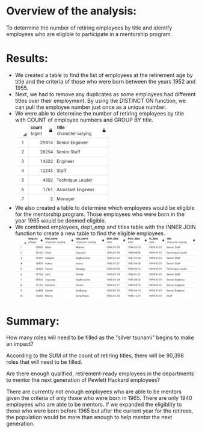 # Overview of the analysis:
To determine the number of retiring employees by title and identify employees who are eligible to participate in a mentorship program. 


# Results: 
- We created a table to find the list of employees at the retirement age by title and the criteria of those who were born between the years 1952 and 1955. 
- Next, we had to remove any duplicates as some employees had different titles over their employment. By using the DISTINCT ON function, we can pull the employee number just once as a unique number.
- We were able to determine the number of retiring employees by title with COUNT of employee numbers and GROUP BY title.
![Retirement Titles](retirement_title.png)
- We also created a table to determine which employees would be eligible for the mentorship program. Those employees who were born in the year 1965 would be deemed eligible.
- We combined employees, dept_emp and titles table with the INNER JOIN function to create a new table to find the eligible employees.
![Mentorship Eligibility](mentorship.png)

# Summary: 
How many roles will need to be filled as the "silver tsunami" begins to make an impact?

According to the SUM of the count of retiring titles, there will be 90,398 roles that will need to be filled.

Are there enough qualified, retirement-ready employees in the departments to mentor the next generation of Pewlett Hackard employees?

There are currently not enough employees who are able to be mentors given the criteria of only those who were born in 1965. There are only 1940 employees who are able to be mentors.
If we expanded the eligiblity to those who were born before 1965 but after the current year for the retirees, the population would be more than enough to help mentor the next generation. 

